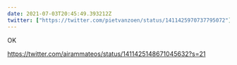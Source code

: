 ```yaml
---
date: 2021-07-03T20:45:49.393212Z
twitter: ["https://twitter.com/pietvanzoen/status/1411425970737795072"]
---
```

OK

https://twitter.com/airammateos/status/1411425148671045632?s=21
